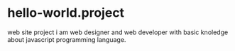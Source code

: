 # hello-world.project
web site project
i am web designer and web developer with basic knoledge about javascript programming language.
